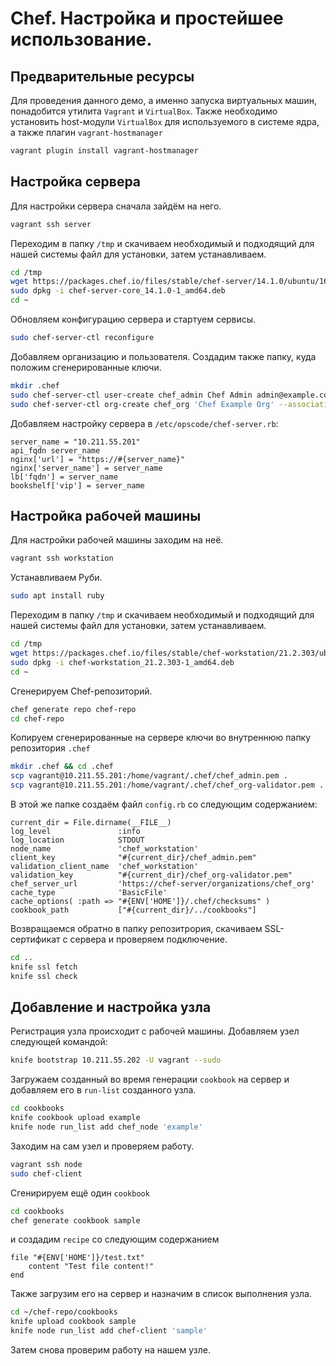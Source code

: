 # Chef. Настройка и простейшее использование.

## Предварительные ресурсы
Для проведения данного демо, а именно запуска виртуальных машин, понадобится утилита `Vagrant` и `VirtualBox`. Также необходимо установить host-модули `VirtualBox` для используемого в системе ядра, а также плагин `vagrant-hostmanager`

```bash
vagrant plugin install vagrant-hostmanager
```

## Настройка сервера
Для настройки сервера сначала зайдём на него.
```bash
vagrant ssh server
```

Переходим в папку `/tmp` и скачиваем необходимый и подходящий для нашей системы файл для установки, затем устанавливаем.
```bash
cd /tmp
wget https://packages.chef.io/files/stable/chef-server/14.1.0/ubuntu/16.04/chef-server-core_14.1.0-1_amd64.deb
sudo dpkg -i chef-server-core_14.1.0-1_amd64.deb
cd ~
```

Обновляем конфигурацию сервера и стартуем сервисы.
```bash
sudo chef-server-ctl reconfigure
```

Добавляем организацию и пользователя. Создадим также папку, куда положим сгенерированные ключи.
```bash
mkdir .chef
sudo chef-server-ctl user-create chef_admin Chef Admin admin@example.com 'admin1234' --filename ./.chef/chef_admin.pem
sudo chef-server-ctl org-create chef_org 'Chef Example Org' --association_user chef_admin --filename ./.chef/chef_org-validator.pem
```

Добавляем настройку сервера в `/etc/opscode/chef-server.rb`:
```
server_name = "10.211.55.201"
api_fqdn server_name
nginx['url'] = "https://#{server_name}"
nginx['server_name'] = server_name
lb['fqdn'] = server_name
bookshelf['vip'] = server_name
```

## Настройка рабочей машины
Для настройки рабочей машины заходим на неё.
```bash
vagrant ssh workstation
```

Устанавливаем Руби.
```bash
sudo apt install ruby
```

Переходим в папку `/tmp` и скачиваем необходимый и подходящий для нашей системы файл для установки, затем устанавливаем.
```bash
cd /tmp
wget https://packages.chef.io/files/stable/chef-workstation/21.2.303/ubuntu/16.04/chef-workstation_21.2.303-1_amd64.deb
sudo dpkg -i chef-workstation_21.2.303-1_amd64.deb
cd ~
```

Сгенерируем Chef-репозиторий.
```bash
chef generate repo chef-repo
cd chef-repo
```

Копируем сгенерированные на сервере ключи во внутреннюю папку репозитория `.chef`
```bash
mkdir .chef && cd .chef
scp vagrant@10.211.55.201:/home/vagrant/.chef/chef_admin.pem .
scp vagrant@10.211.55.201:/home/vagrant/.chef/chef_org-validator.pem .
```

В этой же папке создаём файл `config.rb` со следующим содержанием:
```
current_dir = File.dirname(__FILE__)
log_level               :info
log_location            STDOUT
node_name               'chef_workstation'
client_key              "#{current_dir}/chef_admin.pem"
validation_client_name  'chef_workstation'
validation_key          "#{current_dir}/chef_org-validator.pem"
chef_server_url         'https://chef-server/organizations/chef_org'
cache_type              'BasicFile'
cache_options( :path => "#{ENV['HOME']}/.chef/checksums" )
cookbook_path           ["#{current_dir}/../cookbooks"]
```

Возвращаемся обратно в папку репозитрория, скачиваем SSL-сертификат с сервера и проверяем подключение.
```bash
cd ..
knife ssl fetch
knife ssl check
```

## Добавление и настройка узла
Регистрация узла происходит с рабочей машины. Добавляем узел следующей командой:
```bash
knife bootstrap 10.211.55.202 -U vagrant --sudo
```

Загружаем созданный во время генерации `cookbook` на сервер и добавляем его в `run-list` созданного узла.
```bash
cd cookbooks
knife cookbook upload example
knife node run_list add chef_node 'example'
```

Заходим на сам узел и проверяем работу.
```bash
vagrant ssh node
sudo chef-client
```

Сгенирируем ещё один `cookbook`
```bash
cd cookbooks
chef generate cookbook sample
```

и создадим `recipe` со следующим содержанием
```
file "#{ENV['HOME']}/test.txt"
    content "Test file content!"
end
```

Также загрузим его на сервер и назначим в список выполнения узла.
```bash
cd ~/chef-repo/cookbooks
knife upload cookbook sample
knife node run_list add chef-client 'sample'
```

Затем снова проверим работу на нашем узле.
